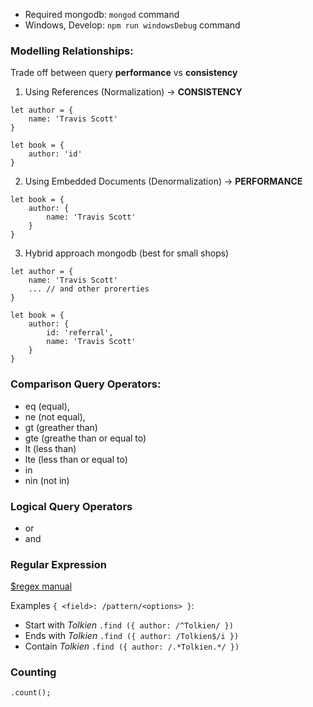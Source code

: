 - Required mongodb: `mongod` command
- Windows, Develop: `npm run windowsDebug` command

### Modelling Relationships:
Trade off between query **performance** vs **consistency**
1. Using References (Normalization) -> **CONSISTENCY**
```
let author = {
    name: 'Travis Scott'
}

let book = {
    author: 'id'
}
```
2. Using Embedded Documents (Denormalization) -> **PERFORMANCE**
```
let book = {
    author: {
        name: 'Travis Scott'
    }
}
```
3. Hybrid approach mongodb (best for small shops)
```
let author = {
    name: 'Travis Scott'
    ... // and other prorerties
}

let book = {
    author: {
        id: 'referral',
        name: 'Travis Scott'
    }
}
```

### Comparison Query Operators:
- eq (equal),
- ne (not equal),
- gt (greather than)
- gte (greathe than or equal to)
- lt (less than)
- lte (less than or equal to)
- in
- nin (not in)

### Logical Query Operators
 - or
 - and

### Regular Expression
[$regex manual](https://www.mongodb.com/docs/manual/reference/operator/query/regex/)

Examples `{ <field>: /pattern/<options> }`: 
- Start with _Tolkien_ `.find ({ author: /^Tolkien/ })`
- Ends with _Tolkien_ `.find ({ author: /Tolkien$/i })`
- Contain _Tolkien_ `.find ({ author: /.*Tolkien.*/ })`

### Counting

`.count();`